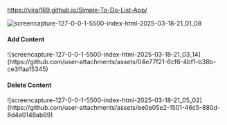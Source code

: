https://viral169.github.io/Simple-To-Do-List-App/

![screencapture-127-0-0-1-5500-index-html-2025-03-18-21_01_08](https://github.com/user-attachments/assets/aa2053c3-42f2-4d7b-92b7-4bc657465592)

<h4>Add Content</h4>
![screencapture-127-0-0-1-5500-index-html-2025-03-18-21_03_14](https://github.com/user-attachments/assets/04e77f21-6cf6-4bf1-b38b-ce3ffaa15345)

<h4>Delete Content</h4>
![screencapture-127-0-0-1-5500-index-html-2025-03-18-21_05_02](https://github.com/user-attachments/assets/ee0e05e2-1501-46c5-880d-8d4a0148ab69)
